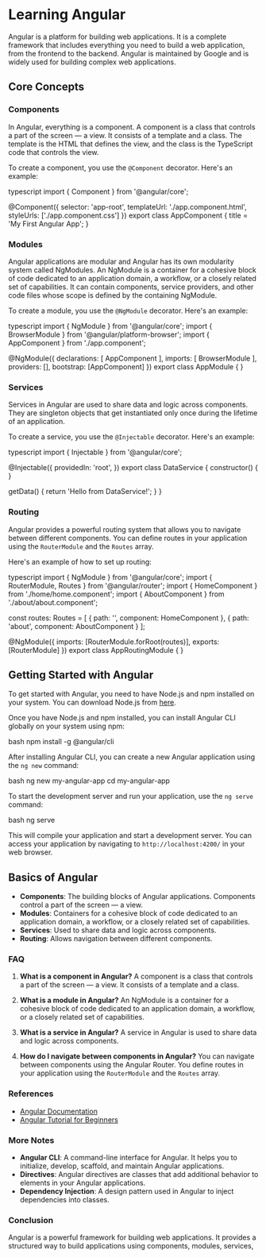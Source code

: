 # Learning Angular

Angular is a platform for building web applications. It is a complete framework that includes everything you need to build a web application, from the frontend to the backend. Angular is maintained by Google and is widely used for building complex web applications.

## Core Concepts

### Components

In Angular, everything is a component. A component is a class that controls a part of the screen — a view. It consists of a template and a class. The template is the HTML that defines the view, and the class is the TypeScript code that controls the view.

To create a component, you use the `@Component` decorator. Here's an example:

typescript import { Component } from '@angular/core';

@Component({ selector: 'app-root', templateUrl: './app.component.html', styleUrls: ['./app.component.css'] }) export class AppComponent { title = 'My First Angular App'; }


### Modules

Angular applications are modular and Angular has its own modularity system called NgModules. An NgModule is a container for a cohesive block of code dedicated to an application domain, a workflow, or a closely related set of capabilities. It can contain components, service providers, and other code files whose scope is defined by the containing NgModule.

To create a module, you use the `@NgModule` decorator. Here's an example:

typescript import { NgModule } from '@angular/core'; import { BrowserModule } from '@angular/platform-browser'; import { AppComponent } from './app.component';

@NgModule({ declarations: [ AppComponent ], imports: [ BrowserModule ], providers: [], bootstrap: [AppComponent] }) export class AppModule { }


### Services

Services in Angular are used to share data and logic across components. They are singleton objects that get instantiated only once during the lifetime of an application.

To create a service, you use the `@Injectable` decorator. Here's an example:

typescript import { Injectable } from '@angular/core';

@Injectable({ providedIn: 'root', }) export class DataService { constructor() { }

getData() { return 'Hello from DataService!'; } }


### Routing

Angular provides a powerful routing system that allows you to navigate between different components. You can define routes in your application using the `RouterModule` and the `Routes` array.

Here's an example of how to set up routing:

typescript import { NgModule } from '@angular/core'; import { RouterModule, Routes } from '@angular/router'; import { HomeComponent } from './home/home.component'; import { AboutComponent } from './about/about.component';

const routes: Routes = [ { path: '', component: HomeComponent }, { path: 'about', component: AboutComponent } ];

@NgModule({ imports: [RouterModule.forRoot(routes)], exports: [RouterModule] }) export class AppRoutingModule { }


## Getting Started with Angular

To get started with Angular, you need to have Node.js and npm installed on your system. You can download Node.js from [here](https://nodejs.org/en/download/).

Once you have Node.js and npm installed, you can install Angular CLI globally on your system using npm:

bash npm install -g @angular/cli


After installing Angular CLI, you can create a new Angular application using the `ng new` command:

bash ng new my-angular-app cd my-angular-app


To start the development server and run your application, use the `ng serve` command:

bash ng serve


This will compile your application and start a development server. You can access your application by navigating to `http://localhost:4200/` in your web browser.

## Basics of Angular

- **Components**: The building blocks of Angular applications. Components control a part of the screen — a view.
- **Modules**: Containers for a cohesive block of code dedicated to an application domain, a workflow, or a closely related set of capabilities.
- **Services**: Used to share data and logic across components.
- **Routing**: Allows navigation between different components.

### FAQ

1. **What is a component in Angular?**
   A component is a class that controls a part of the screen — a view. It consists of a template and a class.

2. **What is a module in Angular?**
   An NgModule is a container for a cohesive block of code dedicated to an application domain, a workflow, or a closely related set of capabilities.

3. **What is a service in Angular?**
   A service in Angular is used to share data and logic across components.

4. **How do I navigate between components in Angular?**
   You can navigate between components using the Angular Router. You define routes in your application using the `RouterModule` and the `Routes` array.

### References

- [Angular Documentation](https://angular.io/docs)
- [Angular Tutorial for Beginners](https://www.youtube.com/watch?v=Fdf5aTYRW0E)

### More Notes

- **Angular CLI**: A command-line interface for Angular. It helps you to initialize, develop, scaffold, and maintain Angular applications.
- **Directives**: Angular directives are classes that add additional behavior to elements in your Angular applications.
- **Dependency Injection**: A design pattern used in Angular to inject dependencies into classes.

### Conclusion

Angular is a powerful framework for building web applications. It provides a structured way to build applications using components, modules, services, 
